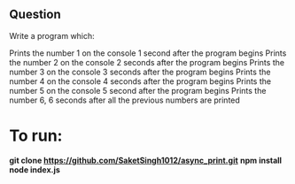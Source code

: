 ## Question 
Write a program which:

Prints the number 1 on the console 1 second after the program begins
Prints the number 2 on the console 2 seconds after the program begins
Prints the number 3 on the console 3 seconds after the program begins
Prints the number 4 on the console 4 seconds after the program begins
Prints the number 5 on the console 5 second after the program begins
Prints the number 6, 6 seconds after all the previous numbers are printed

# To run:
   **git clone https://github.com/SaketSingh1012/async_print.git**
   **npm install**
   **node index.js**
